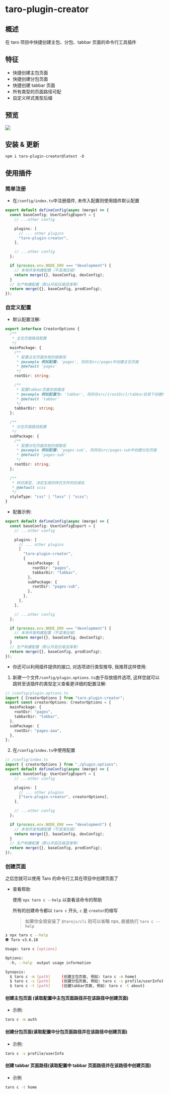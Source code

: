 # taro-plugin-creator

## 概述

在 taro 项目中快捷创建主包、分包、tabbar 页面的命令行工具插件

## 特征

- 快捷创建主包页面
- 快捷创建分包页面
- 快捷创建 tabbar 页面
- 所有类型的页面路径可配
- 自定义样式类型后缀

## 预览

![](https://raw.githubusercontent.com/loclink/loclink/master/img/2024-02-21%2021.41.41.gif)

## 安装 & 更新

```
npm i taro-plugin-creator@latest -D
```

## 使用插件

### 简单注册

- 在`/config/index.ts`中注册插件, 未传入配置则使用插件默认配置

```ts
export default defineConfig(async (merge) => {
  const baseConfig: UserConfigExport = {
    // ...other config

    plugins: [
      // ... other plugins
      "taro-plugin-creator",
    ],

    // ...other config
  };

  if (process.env.NODE_ENV === "development") {
    // 本地开发构建配置（不混淆压缩）
    return merge({}, baseConfig, devConfig);
  }
  // 生产构建配置（默认开启压缩混淆等）
  return merge({}, baseConfig, prodConfig);
});
```

### 自定义配置

- 默认配置注解:

```ts
export interface CreatorOptions {
  /**
   * 主包页面路径配置
   */
  mainPackage: {
    /**
     * 配置主包页面存放的根路径
     * @example 例如配置: 'pages', 则将在src/pages中创建主包页面
     * @default 'pages'
     */
    rootDir: string;

    /**
     * 配置tabbar页面存放路径
     * @example 例如配置为: 'tabbar', 则将在src/{rootDir}/tabbar目录下创建tabbar页面
     * @default 'tabbar'
     */
    tabbarDir: string;
  };

  /**
   * 分包页面路径配置
   */
  subPackage: {
    /**
     * 配置分包页面存放的根路径
     * @example 例如配置: 'pages-sub', 则将在src/pages-sub中创建分包页面
     * @default 'pages-sub'
     */
    rootDir: string;
  };

  /**
   * 样式类型, 决定生成的样式文件的后缀名
   * @default scss
   */
  styleType: "css" | "less" | "scss";
}
```

- 配置示例:

```ts
export default defineConfig(async (merge) => {
  const baseConfig: UserConfigExport = {
    // ...other config

    plugins: [
      // ... other plugins
      [
        "taro-plugin-creator",
        {
          mainPackage: {
            rootDir: "pages",
            tabbarDir: "tabbar",
          },
          subPackage: {
            rootDir: "pages-sub",
          },
        },
      ],
    ],

    // ...other config
  };

  if (process.env.NODE_ENV === "development") {
    // 本地开发构建配置（不混淆压缩）
    return merge({}, baseConfig, devConfig);
  }
  // 生产构建配置（默认开启压缩混淆等）
  return merge({}, baseConfig, prodConfig);
});
```

- 你还可以利用插件提供的接口, 对选项进行类型推导, 我推荐这样使用:

1. 新建一个文件`/config/plugin.options.ts`由于存放插件选项, 这样您就可以跳转至该插件的类型定义查看更详细的配置注解:

```ts
// /config/plugin.options.ts
import { CreatorOptions } from "taro-plugin-creator";
export const creatorOptions: CreatorOptions = {
  mainPackage: {
    rootDir: "pages",
    tabbarDir: "tabbar",
  },
  subPackage: {
    rootDir: "pages-aaa",
  },
};
```

2. 在`/config/index.ts`中使用配置

```ts
// /config/index.ts
import { creatorOptions } from "./plugin.options";
export default defineConfig(async (merge) => {
  const baseConfig: UserConfigExport = {
    // ...other config

    plugins: [
      // ... other plugins
      ["taro-plugin-creator", creatorOptions],
    ],

    // ...other config
  };

  if (process.env.NODE_ENV === "development") {
    // 本地开发构建配置（不混淆压缩）
    return merge({}, baseConfig, devConfig);
  }
  // 生产构建配置（默认开启压缩混淆等）
  return merge({}, baseConfig, prodConfig);
});
```

### 创建页面

之后您就可以使用 Taro 的命令行工具在项目中创建页面了

- 查看帮助

  使用 `npx taro c --help` 以查看该命令的帮助

  所有的创建命令都以 `taro c` 开头, `c` 是 `creator`的缩写

  > 如果你全局安装了 `@tarojs/cli` 则可以省略 npx, 直接执行 `taro c --help`

```sh
❯ npx taro c --help
👽 Taro v3.6.18

Usage: taro c [options]

Options:
  -h, --help  output usage information

Synopsis:
  $ taro c -m [path]     (创建主包页面, 例如: taro c -m home)
  $ taro c -s [path]     (创建分包页面, 例如: taro c -s profile/userInfo)
  $ taro c -t [path]     (创建tabbar页面, 例如: taro c -t about)
```

#### 创建主包页面 (读取配置中主包页面路径并在该路径中创建页面)

- 示例:

```sh
taro c -m auth
```

#### 创建分包页面(读取配置中分包页面路径并在该路径中创建页面)

- 示例:

```sh
taro c -s profile/userInfo
```

#### 创建 tabbar 页面路径(读取配置中 tabbar 页面路径并在该路径中创建页面)

- 示例

```sh
taro c -t home
```
